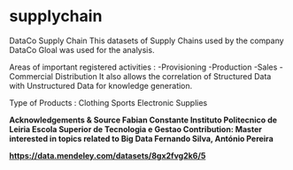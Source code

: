 # supplychain

DataCo Supply Chain
This datasets of Supply Chains used by the company DataCo Gloal was used for the analysis.

Areas of important registered activities :
-Provisioning
-Production
-Sales
-Commercial Distribution
It also allows the correlation of Structured Data with Unstructured Data for knowledge generation.

Type of Products :
Clothing
Sports
Electronic Supplies

**Acknowledgements & Source
Fabian Constante
Instituto Politecnico de Leiria Escola Superior de Tecnologia e Gestao
Contribution: Master interested in topics related to Big Data
Fernando Silva, António Pereira**

**https://data.mendeley.com/datasets/8gx2fvg2k6/5**
